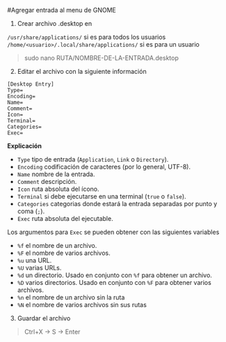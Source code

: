 #Agregar entrada al menu de GNOME 

1. Crear archivo .desktop en

`/usr/share/applications/` si es para todos los usuarios  
`/home/<usuario>/.local/share/applications/` si es para un usuario

>sudo nano RUTA/NOMBRE-DE-LA-ENTRADA.desktop

2. Editar el archivo con la siguiente información

```
[Desktop Entry]
Type=
Encoding=
Name=
Comment=
Icon=
Terminal=
Categories=
Exec=

```

**Explicación**
* `Type` tipo de entrada (`Application`, `Link` o `Directory`).
* `Encoding` codificación de caracteres (por lo general, UTF-8).
* `Name` nombre de la entrada.
* `Comment` descripción.
* `Icon` ruta absoluta del ícono.
* `Terminal` si debe ejecutarse en una terminal (`true` o `false`).
* `Categories` categorias donde estará la entrada separadas por punto y coma (`;`).
* `Exec` ruta absoluta del ejecutable.

Los argumentos para `Exec` se pueden obtener con las siguientes variables
* `%f` el nombre de un archivo.
* `%F` el nombre de varios archivos.
* `%u` una URL.
* `%U` varias URLs.
* `%d` un directorio. Usado en conjunto con `%f` para obtener un archivo.
* `%D` varios directorios. Usado en conjunto con `%F` para obtener varios archivos.
* `%n` el nombre de un archivo sin la ruta
* `%N` el nombre de varios archivos sin sus rutas

3. Guardar el archivo

>Ctrl+X -> S -> Enter
